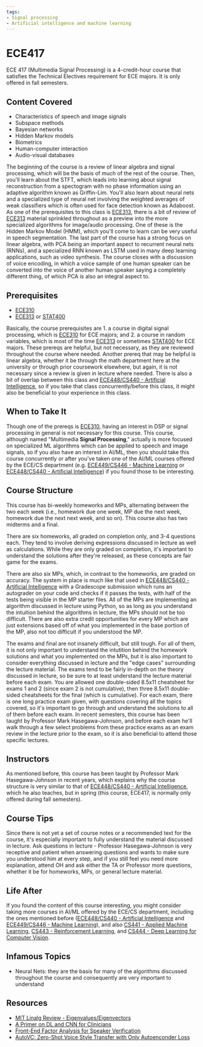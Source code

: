 ```yaml
---
tags:
- Signal processing
- Artificial intelligence and machine learning
---
```

# ECE417

ECE 417 (Multimedia Signal Processing) is a 4-credit-hour course that satisfies the Technical Electives requirement for ECE majors. It is only offered in fall semesters.

## Content Covered

- Characteristics of speech and image signals
- Subspace methods
- Bayesian networks
- Hidden Markov models
- Biometrics
- Human-computer interaction
- Audio-visual databases

The beginning of the course is a review of linear algebra and signal processing, which will be the basis of much of the rest of the course. Then, you'll learn about the STFT, which leads into learning about signal reconstruction from a spectogram with no phase information using an adaptive algorithm known as Griffin-Lim. You'll also learn about neural nets and a specialized type of neural net involving the weighted averages of weak classifiers which is often used for face detection known as Adaboost. As one of the prerequisites to this class is [ECE313](ECE313.md), there is a bit of review of [ECE313](ECE313.md) material sprinkled throughout as a preview into the more specialized algorithms for image/audio processing. One of these is the Hidden Markov Model (HMM), which you'll come to learn can be very useful in speech segmentation. The last part of the course has a strong focus on linear algebra, with PCA being an important aspect to recurrent neural nets (RNNs), and a specialized RNN known as LSTM used in many deep learning applications, such as video synthesis. The course closes with a discussion of voice encoding, in which a voice sample of one human speaker can be converted into the voice of another human speaker saying a completely different thing, of which PCA is also an integral aspect to.

## Prerequisites

- [ECE310](ECE310.md)
- [ECE313](ECE313.md) or [STAT400](../Other%20Course%20Offerings/STAT400.md)

Basically, the course prerequisites are 1. a course in digital signal processing, which is [ECE310](ECE310.md) for ECE majors; and 2. a course in random variables, which is most of the time [ECE313](ECE313.md) or sometimes [STAT400](../Other%20Course%20Offerings/STAT400.md) for ECE majors. These prereqs are helpful, but not necessary, as they are reviewed throughout the course where needed. Another prereq that may be helpful is linear algebra, whether it be through the math department here at the university or through prior coursework elsewhere, but again, it is not necessary since a review is given in lecture where needed. There is also a bit of overlap between this class and [ECE448/CS440 - Artificial Intelligence](ECE448.md), so if you take that class concurrently/before this class, it might also be beneficial to your experience in this class.

## When to Take It

Though one of the prereqs is [ECE310](ECE310.md), having an interest in DSP or signal processing in general is not necessary for this course. This course, although named "Multimedia **Signal Processing**," actually is more focused on specialized ML algorithms which can be applied to speech and image signals, so if you also have an interest in AI/ML, then you should take this course concurrently or after you've taken one of the AI/ML courses offered by the ECE/CS department (e.g. [ECE449/CS446 - Machine Learning](ECE449.md) or [ECE448/CS440 - Artificial Intelligence](ECE448.md)) if you found those to be interesting.

## Course Structure

This course has bi-weekly homeworks and MPs, alternating between the two each week (i.e., homework due one week, MP due the next week, homework due the next next week, and so on). This course also has two midterms and a final.

There are six homeworks, all graded on completion only, and 3-4 questions each. They tend to involve deriving expressions discussed in lecture as well as calculations. While they are only graded on completion, it's important to understand the solutions after they're released, as these concepts are fair game for the exams.

There are also six MPs, which, in contrast to the homeworks, are graded on accuracy. The system in place is much like that used in [ECE448/CS440 - Artificial Intelligence](ECE448.md) with a Gradescope submission which runs an autograder on your code and checks if it passes the tests, with half of the tests being visible in the MP starter files. All of the MPs are implementing an algorithm discussed in lecture using Python, so as long as you understand the intuition behind the algorithms in lecture, the MPs should not be too difficult. There are also extra credit opportunities for every MP which are just extensions based off of what you implemented in the base portion of the MP, also not too difficult if you understood the MP.

The exams and final are not insanely difficult, but still tough. For all of them, it is not only important to understand the intutition behind the homework solutions and what you implemented on the MPs, but it is also important to consider everything discussed in lecture and the "edge cases" surrounding the lecture material. The exams tend to be fairly in-depth on the theory discussed in lecture, so be sure to at least understand the lecture material before each exam. You are allowed one double-sided 8.5x11 cheatsheet for exams 1 and 2 (since exam 2 is not cumulative), then three 8.5x11 double-sided cheatsheets for the final (which is cumulative). For each exam, there is one long practice exam given, with questions covering all the topics covered, so it's important to go through and understand the solutions to all of them before each exam. In recent semesters, this course has been taught by Professor Mark Hasegawa-Johnson, and before each exam he'll walk through a few select problems from these practice exams as an exam review in the lecture prior to the exam, so it is also beneficial to attend those specific lectures.

## Instructors

As mentioned before, this course has been taught by Professor Mark Hasegawa-Johnson in recent years, which explains why the course structure is very similar to that of [ECE448/CS440 - Artificial Intelligence](ECE448.md), which he also teaches, but in spring (this course, ECE417, is normally only offered during fall semesters).

## Course Tips

Since there is not yet a set of course notes or a recommended text for the course, it's especially important to fully understand the material discussed in lecture. Ask questions in lecture - Professor Hasegawa-Johnson is very receptive and patient when answering questions and wants to make sure you understood him at every step, and if you still feel you need more explanation, attend OH and ask either the TA or Professor more questions, whether it be for homeworks, MPs, or general lecture material.

## Life After

If you found the content of this course interesting, you might consider taking more courses in AI/ML offered by the ECE/CS department, including the ones mentioned before ([ECE448/CS440 - Artificial Intelligence](ECE448.md) and [ECE449/CS446 - Machine Learning](ECE449.md)), and also [CS441 - Applied Machine Learning](../CS%20Course%20Offerings/CS441.md), [CS443 - Reinforcement Learning](../CS%20Course%20Offerings/CS443.md), and [CS444 - Deep Learning for Computer Vision](../CS%20Course%20Offerings/CS444.md).

## Infamous Topics

- Neural Nets: they are the basis for many of the algorithms discussed throughout the course and consequently are very important to understand

## Resources

- [MIT Linalg Review - Eigenvalues/Eigenvectors](https://math.mit.edu/~gs/linearalgebra/ila6/ila6_6_1.pdf)
- [A Primer on DL and CNN for Clinicians](https://insightsimaging.springeropen.com/articles/10.1186/s13244-021-01052-z)
- [Front-End Factor Analysis for Speaker Verification](https://ieeexplore-ieee-org.proxy2.library.illinois.edu/document/5545402)
- [AutoVC: Zero-Shot Voice Style Transfer with Only Autoenconder Loss](https://arxiv.org/abs/1905.05879)